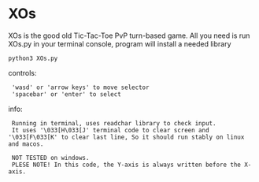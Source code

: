 # XOs

XOs is the good old Tic-Tac-Toe PvP turn-based game. All you need is run XOs.py in your terminal console, program will install a needed library

    python3 XOs.py
    
controls:
 
     'wasd' or 'arrow keys' to move selector
     'spacebar' or 'enter' to select
 
info:
 
     Running in terminal, uses readchar library to check input.
     It uses '\033[H\033[J' terminal code to clear screen and '\033[F\033[K' to clear last line, So it should run stably on linux and macos.
     
     NOT TESTED on windows.
     PLESE NOTE! In this code, the Y-axis is always written before the X-axis.
 
